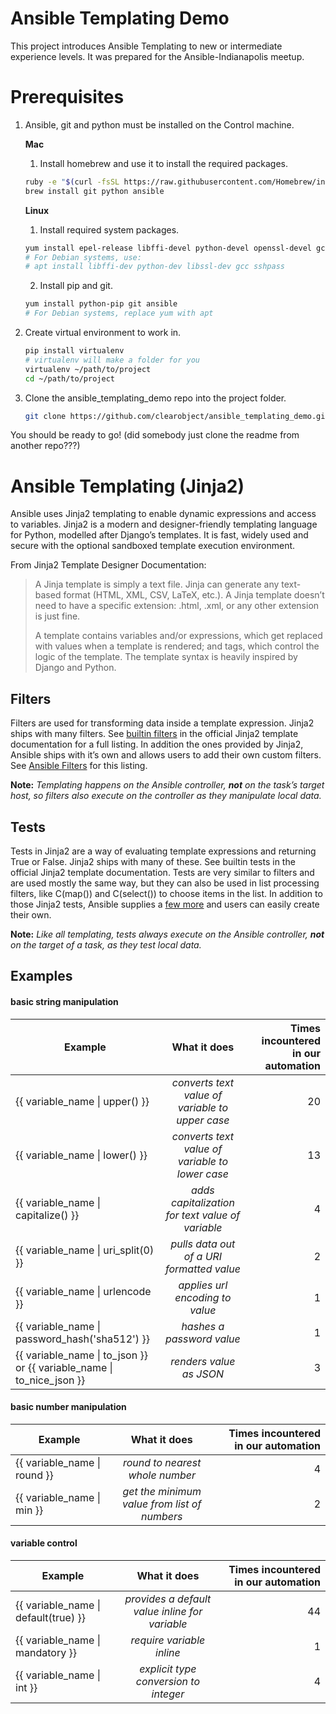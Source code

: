 # Ansible Templating Demo
This project introduces Ansible Templating to new or intermediate experience levels. It was prepared for the Ansible-Indianapolis meetup.

# Prerequisites

1. Ansible, git and python must be installed on the Control machine.

    **Mac**  
    1. Install homebrew and use it to install the required packages.  
    ```bash  
    ruby -e "$(curl -fsSL https://raw.githubusercontent.com/Homebrew/install/master/install)"  
    brew install git python ansible  
    ```  

    **Linux**  
    1. Install required system packages.
    ```bash  
    yum install epel-release libffi-devel python-devel openssl-devel gcc sshpass  
    # For Debian systems, use:  
    # apt install libffi-dev python-dev libssl-dev gcc sshpass  
    ```

    2. Install pip and git.  
    ```bash  
    yum install python-pip git ansible
    # For Debian systems, replace yum with apt  
    ```

2. Create virtual environment to work in.
    ```bash  
    pip install virtualenv  
    # virtualenv will make a folder for you  
    virtualenv ~/path/to/project  
    cd ~/path/to/project  
    ```

3. Clone the ansible_templating_demo repo into the project folder.
    ```bash  
    git clone https://github.com/clearobject/ansible_templating_demo.git  
    ```

You should be ready to go! (did somebody just clone the readme from another repo???)

# Ansible Templating (Jinja2)

Ansible uses Jinja2 templating to enable dynamic expressions and access to variables.  Jinja2 is a modern and designer-friendly templating language for Python, modelled after Django’s templates. It is fast, widely used and secure with the optional sandboxed template execution environment.

From Jinja2 Template Designer Documentation:
> A Jinja template is simply a text file. Jinja can generate any text-based format (HTML, XML, CSV, LaTeX, etc.). A Jinja template doesn’t need to have a specific extension: .html, .xml, or any other extension is just fine.
> 
> A template contains variables and/or expressions, which get replaced with values when a template is rendered; and tags, which control the logic of the template. The template syntax is heavily inspired by Django and Python.

## Filters

Filters are used for transforming data inside a template expression. Jinja2 ships with many filters. See [builtin filters](http://jinja.pocoo.org/docs/2.9/templates/#builtin-filters) in the official Jinja2 template documentation for a full listing.  In addition the ones provided by Jinja2, Ansible ships with it’s own and allows users to add their own custom filters.  See [Ansible Filters](http://docs.ansible.com/ansible/latest/playbooks_filters.html) for this listing.

__Note:__
_Templating happens on the Ansible controller, __not__ on the task’s target host, so filters also execute on the controller as they manipulate local data._

## Tests

Tests in Jinja2 are a way of evaluating template expressions and returning True or False. Jinja2 ships with many of these. See builtin tests in the official Jinja2 template documentation. Tests are very similar to filters and are used mostly the same way, but they can also be used in list processing filters, like C(map()) and C(select()) to choose items in the list.  In addition to those Jinja2 tests, Ansible supplies a [few more](http://docs.ansible.com/ansible/latest/playbooks_tests.html) and users can easily create their own.

__Note:__
_Like all templating, tests always execute on the Ansible controller, __not__ on the target of a task, as they test local data._

## Examples

#### basic string manipulation

| Example        | What it does           | Times incountered in our automation  |
| -------------- |:-------------:| -----:|
| {{ variable_name \| upper() }} | _converts text value of variable to upper case_  | 20 |
| {{ variable_name \| lower() }} | _converts text value of variable to lower case_ | 13 |
| {{ variable_name \| capitalize() }} | _adds capitalization for text value of variable_ | 4 |
| {{ variable_name \| uri_split(0) }} | _pulls data out of a URI formatted value_ | 2 |
| {{ variable_name \| urlencode }} | _applies url encoding to value_ | 1 |
| {{ variable_name \| password_hash('sha512') }} | _hashes a password value_ | 1 |
| {{ variable_name \| to_json }} or {{ variable_name \| to_nice_json }} | _renders value as JSON_ | 3 |

#### basic number manipulation

| Example        | What it does           | Times incountered in our automation  |
| -------------- |:-------------:| -----:|
| {{ variable_name \| round }} | _round to nearest whole number_ | 4 |
| {{ variable_name \| min }} | _get the minimum value from list of numbers_ | 2 |

#### variable control

| Example        | What it does           | Times incountered in our automation  |
| -------------- |:-------------:| -----:|
| {{ variable_name \| default(true) }} | _provides a default value inline for variable_ | 44 |
| {{ variable_name \| mandatory }} | _require variable inline_ | 1 |
| {{ variable_name \| int }} | _explicit type conversion to integer_ | 4 |


